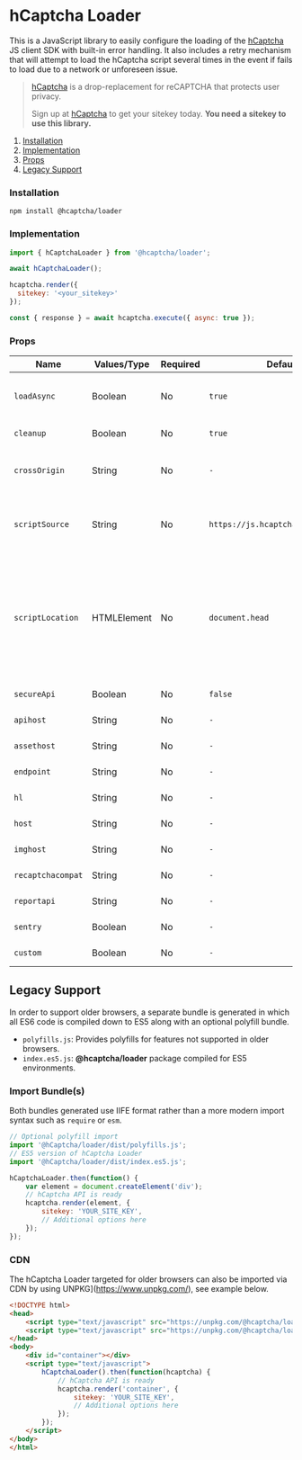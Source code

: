 # hCaptcha Loader

This is a JavaScript library to easily configure the loading of the [hCaptcha](https://www.hcaptcha.com) JS client SDK with built-in error handling. It also includes a retry mechanism that will attempt to load the hCaptcha script several times in the event if fails to load due to a network or unforeseen issue.

> [hCaptcha](https://www.hcaptcha.com) is a drop-replacement for reCAPTCHA that protects user privacy.
>
> Sign up at [hCaptcha](https://www.hcaptcha.com) to get your sitekey today. **You need a sitekey to use this library.**

1. [Installation](#installation)
2. [Implementation](#implementation)
3. [Props](#props)
3. [Legacy Support](#legacy-support)

### Installation
```
npm install @hcaptcha/loader
```

### Implementation

```js
import { hCaptchaLoader } from '@hcaptcha/loader';

await hCaptchaLoader();

hcaptcha.render({
  sitekey: '<your_sitekey>'
});

const { response } = await hcaptcha.execute({ async: true });
```

### Props
| Name              | Values/Type | Required | Default         | Description                                                                                                                                               |
|-------------------|-------------|----------|-----------------|-----------------------------------------------------------------------------------------------------------------------------------------------------------|
| `loadAsync`       | Boolean     | No       | `true`          | Set if the script should be loaded asynchronously.                                                                                                        |
| `cleanup`         | Boolean     | No       | `true`          | Remove script tag after setup.                                                                                                                            |
| `crossOrigin`     | String      | No       | `-`             | Set script cross origin attribute such as "anonymous".                                                                                                    |
| `scriptSource`     | String      | No       | `https://js.hcaptcha.com/1/api.js`             | Set script source URI. Takes precedence over `secureApi`.                                                                                                   |
| `scriptLocation`  | HTMLElement | No       | `document.head` | Location of where to append the script tag. Make sure to add it to an area that will persist to prevent loading multiple times in the same document view. |
| `secureApi`         | Boolean     | No       | `false`          | See enterprise docs.                                                                                                                            |
| `apihost`         | String      | No       | `-`             | See enterprise docs.                                                                                                                                      |
| `assethost`       | String      | No       | `-`             | See enterprise docs.                                                                                                                                      |
| `endpoint`        | String      | No       | `-`             | See enterprise docs.                                                                                                                                      |
| `hl`              | String      | No       | `-`             | See enterprise docs.                                                                                                                                      |
| `host`            | String      | No       | `-`             | See enterprise docs.                                                                                                                                      |
| `imghost`         | String      | No       | `-`             | See enterprise docs.                                                                                                                                      |
| `recaptchacompat` | String      | No       | `-`             | See enterprise docs.                                                                                                                                      |
| `reportapi`       | String      | No       | `-`             | See enterprise docs.                                                                                                                                      |
| `sentry`          | Boolean     | No       | `-`             | See enterprise docs.                                                                                                                                      |
| `custom`          | Boolean     | No       | `-`             | See enterprise docs.                                                                                                                                      |



## Legacy Support
In order to support older browsers, a separate bundle is generated in which all ES6 code is compiled down to ES5 along with an optional polyfill bundle.

- `polyfills.js`: Provides polyfills for features not supported in older browsers.
- `index.es5.js`: **@hcaptcha/loader** package compiled for ES5 environments.

### Import Bundle(s)
Both bundles generated use IIFE format rather than a more modern import syntax such as `require` or `esm`.

```js
// Optional polyfill import
import '@hCaptcha/loader/dist/polyfills.js';
// ES5 version of hCaptcha Loader
import '@hCaptcha/loader/dist/index.es5.js';

hCaptchaLoader.then(function() {
    var element = document.createElement('div');
    // hCaptcha API is ready
    hcaptcha.render(element, {
        sitekey: 'YOUR_SITE_KEY',
        // Additional options here
    });
});

```

### CDN
The hCaptcha Loader targeted for older browsers can also be imported via CDN by using UNPKG](https://www.unpkg.com/), see example below.


```html
<!DOCTYPE html>
<head>
    <script type="text/javascript" src="https://unpkg.com/@hcaptcha/loader@latest/dist/polyfills.js"></script>
    <script type="text/javascript" src="https://unpkg.com/@hcaptcha/loader@latest/dist/index.es5.js"></script>
</head>
<body>
    <div id="container"></div>
    <script type="text/javascript">
        hCaptchaLoader().then(function(hcaptcha) {
            // hCaptcha API is ready
            hcaptcha.render('container', {
                sitekey: 'YOUR_SITE_KEY',
                // Additional options here
            });
        });
    </script>
</body>
</html>
```
